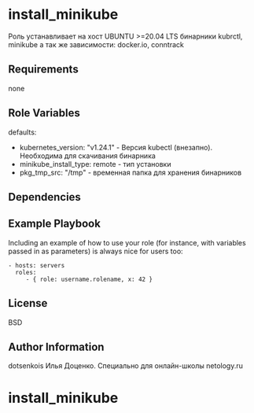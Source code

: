 install_minikube
=========

Роль устанавливает на хост UBUNTU >=20.04 LTS бинарники kubrctl, minikube а так же зависимости: docker.io, conntrack

Requirements
------------

none

Role Variables
--------------
defaults:
- kubernetes_version: "v1.24.1"   - Версия kubectl (внезапно). Необходима для скачивания бинарника
- minikube_install_type: remote   - тип установки
- pkg_tmp_src: "/tmp"             - временная папка для хранения бинарников


Dependencies
------------


Example Playbook
----------------

Including an example of how to use your role (for instance, with variables passed in as parameters) is always nice for users too:

    - hosts: servers
      roles:
         - { role: username.rolename, x: 42 }

License
-------

BSD

Author Information
------------------

dotsenkois
Илья Доценко.
Специально для онлайн-школы netology.ru
# install_minikube
